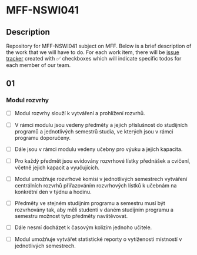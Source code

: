 # MFF-NSWI041

## Description

Repository for MFF-NSWI041 subject on MFF. Below is a brief description of the
work that we will have to do. For each work item, there will be
[issue tracker](https://github.com/schafric/MFF-NSWI041/issues) created with
✅ checkboxes which will indicate specific todos for each member of our team.

## 01

### Modul rozvrhy

- [ ] Modul rozvrhy slouží k vytváření a prohlížení rozvrhů.

- [ ] V rámci modulu jsou vedeny předměty a jejich příslušnost do studijních
    programů a jednotlivých semestrů studia, ve kterých jsou v rámci programu
    doporučeny.

- [ ] Dále jsou v rámci modulu vedeny učebny pro výuku a jejich kapacita.

- [ ] Pro každý předmět jsou evidovány rozvrhové lístky přednášek a cvičení,
    včetně jejich kapacit a vyučujících.

- [ ] Modul umožňuje rozvrhové komisi v jednotlivých semestrech vytváření
    centrálních rozvrhů přiřazováním rozvrhových lístků k učebnám na konkrétní
    den v týdnu a hodinu.

- [ ] Předměty ve stejném studijním programu a semestru musí být rozvrhovány
    tak, aby měli studenti v daném studijním programu a semestru možnost tyto
    předměty navštěvovat.

- [ ] Dále nesmí docházet k časovým kolizím jednoho učitele.

- [ ] Modul umožňuje vytvářet statistické reporty o vytíženosti místností
    v jednotlivých semestrech.
